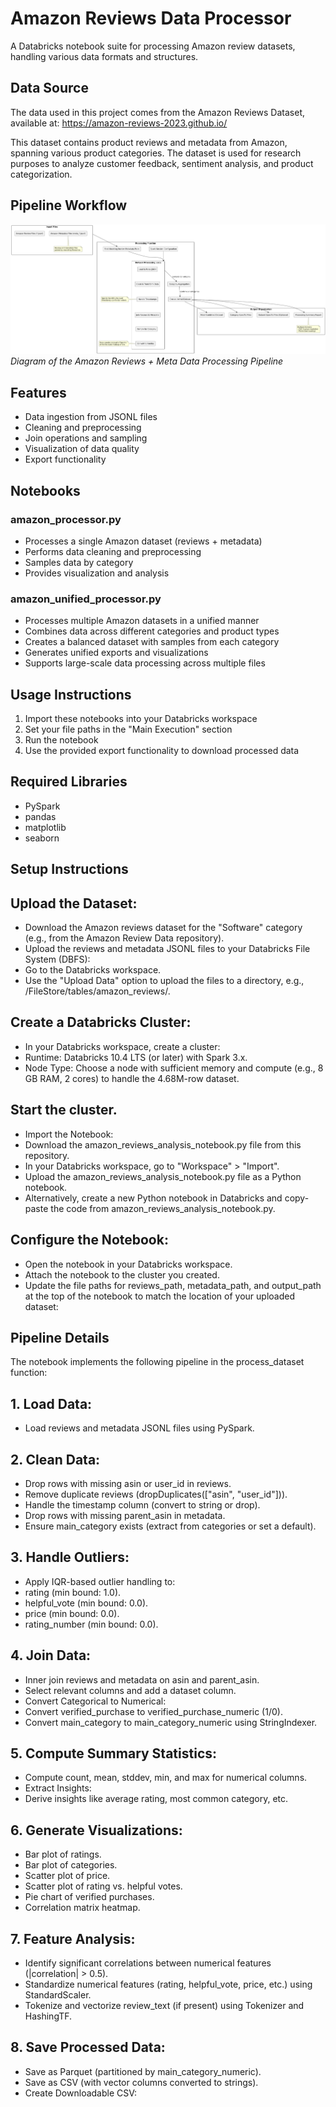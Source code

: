 # Amazon Reviews Data Processor
A Databricks notebook suite for processing Amazon review datasets, handling various data formats and structures.

## Data Source
The data used in this project comes from the Amazon Reviews Dataset, available at:
https://amazon-reviews-2023.github.io/

This dataset contains product reviews and metadata from Amazon, spanning various product categories. The dataset is used for research purposes to analyze customer feedback, sentiment analysis, and product categorization.

## Pipeline Workflow
![Amazon Data Processing Pipeline](pipeline_diagram.png)
*Diagram of the Amazon Reviews + Meta Data Processing Pipeline*

## Features
- Data ingestion from JSONL files
- Cleaning and preprocessing
- Join operations and sampling
- Visualization of data quality
- Export functionality

## Notebooks

### amazon_processor.py
- Processes a single Amazon dataset (reviews + metadata)
- Performs data cleaning and preprocessing
- Samples data by category
- Provides visualization and analysis

### amazon_unified_processor.py
- Processes multiple Amazon datasets in a unified manner
- Combines data across different categories and product types
- Creates a balanced dataset with samples from each category
- Generates unified exports and visualizations
- Supports large-scale data processing across multiple files

## Usage Instructions
1. Import these notebooks into your Databricks workspace
2. Set your file paths in the "Main Execution" section
3. Run the notebook
4. Use the provided export functionality to download processed data

## Required Libraries
- PySpark
- pandas
- matplotlib
- seaborn

## Setup Instructions

## Upload the Dataset:
- Download the Amazon reviews dataset for the "Software" category (e.g., from the Amazon Review Data repository).
- Upload the reviews and metadata JSONL files to your Databricks File System (DBFS):
- Go to the Databricks workspace.
- Use the "Upload Data" option to upload the files to a directory, e.g., /FileStore/tables/amazon_reviews/.

## Create a Databricks Cluster:
- In your Databricks workspace, create a cluster:
- Runtime: Databricks 10.4 LTS (or later) with Spark 3.x.
- Node Type: Choose a node with sufficient memory and compute (e.g., 8 GB RAM, 2 cores) to handle the 4.68M-row dataset.

## Start the cluster.
- Import the Notebook:
- Download the amazon_reviews_analysis_notebook.py file from this repository.
- In your Databricks workspace, go to "Workspace" > "Import".
- Upload the amazon_reviews_analysis_notebook.py file as a Python notebook.
- Alternatively, create a new Python notebook in Databricks and copy-paste the code from amazon_reviews_analysis_notebook.py.

## Configure the Notebook:
- Open the notebook in your Databricks workspace.
- Attach the notebook to the cluster you created.
- Update the file paths for reviews_path, metadata_path, and output_path at the top of the notebook to match the location of your uploaded dataset:

## Pipeline Details
The notebook implements the following pipeline in the process_dataset function:

## 1. Load Data:
- Load reviews and metadata JSONL files using PySpark.
## 2. Clean Data:
- Drop rows with missing asin or user_id in reviews.
- Remove duplicate reviews (dropDuplicates(["asin", "user_id"])).
- Handle the timestamp column (convert to string or drop).
- Drop rows with missing parent_asin in metadata.
- Ensure main_category exists (extract from categories or set a default).
## 3. Handle Outliers:
- Apply IQR-based outlier handling to:
- rating (min bound: 1.0).
- helpful_vote (min bound: 0.0).
- price (min bound: 0.0).
- rating_number (min bound: 0.0).
## 4. Join Data:
- Inner join reviews and metadata on asin and parent_asin.
- Select relevant columns and add a dataset column.
- Convert Categorical to Numerical:
- Convert verified_purchase to verified_purchase_numeric (1/0).
- Convert main_category to main_category_numeric using StringIndexer.
## 5. Compute Summary Statistics:
- Compute count, mean, stddev, min, and max for numerical columns.
- Extract Insights:
- Derive insights like average rating, most common category, etc.
## 6. Generate Visualizations:
- Bar plot of ratings.
- Bar plot of categories.
- Scatter plot of price.
- Scatter plot of rating vs. helpful votes.
- Pie chart of verified purchases.
- Correlation matrix heatmap.
## 7. Feature Analysis:
- Identify significant correlations between numerical features (|correlation| > 0.5).
- Standardize numerical features (rating, helpful_vote, price, etc.) using StandardScaler.
- Tokenize and vectorize review_text (if present) using Tokenizer and HashingTF.
## 8. Save Processed Data:
- Save as Parquet (partitioned by main_category_numeric).
- Save as CSV (with vector columns converted to strings).
- Create Downloadable CSV:
